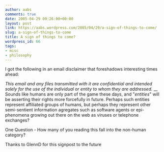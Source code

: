 ```yaml
---
author: aabs
comments: true
date: 2005-04-29 09:26:00+00:00
layout: post
link: https://aabs.wordpress.com/2005/04/29/a-sign-of-things-to-come/
slug: a-sign-of-things-to-come
title: A sign of things to come?
wordpress_id: 66
tags:
- misc
- philosophy
---
```


I got the following in an email disclaimer that foreshadows interesting times ahead:

_This email and any files transmitted with it are confidential and intended solely for the use of the individual or entity to whom they are addressed._
__
Sounds like humans are only part of the game these days, and "_entities_" will be asserting their rights more forcefully in future. Perhaps such entities represent affiliated groups of humans, but perhaps they represent other semi-sentient information agregates such as software agents or epi-phenomena growing out there on the web as viruses or telephone exchanges?

One Question - How many of you reading this fall into the non-human category?


Thanks to GlennD for this signpost to the future
